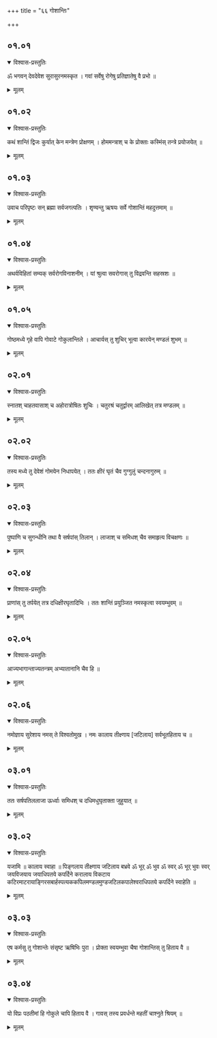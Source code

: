 +++
title = "६६ गोशान्तिः"

+++
## ०१.०१

<details open><summary>विश्वास-प्रस्तुतिः</summary>

ॐ भगवन् देवदेवेश सुरासुरनमस्कृत । गवां सर्वेषु रोगेषु प्रतिज्ञातेषु वै प्रभो ॥  
</details>

<details><summary>मूलम्</summary>

ॐ भगवन् देवदेवेश सुरासुरनमस्कृत । गवां सर्वेषु रोगेषु प्रतिज्ञातेषु वै प्रभो ॥  
</details>


## ०१.०२

<details open><summary>विश्वास-प्रस्तुतिः</summary>

कथं शान्तिं द्विजः कुर्यात् केन मन्त्रेण प्रोक्षणम् । होममन्त्राश् च के प्रोक्ताः कस्मिंस् तन्त्रे प्रयोजयेत् ॥  
</details>

<details><summary>मूलम्</summary>

कथं शान्तिं द्विजः कुर्यात् केन मन्त्रेण प्रोक्षणम् । होममन्त्राश् च के प्रोक्ताः कस्मिंस् तन्त्रे प्रयोजयेत् ॥  
</details>


## ०१.०३

<details open><summary>विश्वास-प्रस्तुतिः</summary>

उवाच परिपृष्टः सन् ब्रह्मा सर्वजगत्पतिः । शृण्वन्तु ऋषयः सर्वे गोशान्तिं महदुत्तमाम् ॥  
</details>

<details><summary>मूलम्</summary>

उवाच परिपृष्टः सन् ब्रह्मा सर्वजगत्पतिः । शृण्वन्तु ऋषयः सर्वे गोशान्तिं महदुत्तमाम् ॥  
</details>


## ०१.०४

<details open><summary>विश्वास-प्रस्तुतिः</summary>

अथर्वविहितां सम्यक् सर्वरोगविनाशनीम् । यां श्रुत्वा सवरोगास् तु विद्रवन्ति सहस्रशः ॥  
</details>

<details><summary>मूलम्</summary>

अथर्वविहितां सम्यक् सर्वरोगविनाशनीम् । यां श्रुत्वा सवरोगास् तु विद्रवन्ति सहस्रशः ॥  
</details>


## ०१.०५

<details open><summary>विश्वास-प्रस्तुतिः</summary>

गोष्ठमध्ये गृहे वापि गोवाटे गोकुलान्तिले । आचार्यस् तु शुचिर् भूत्वा कारयेन् मण्डलं शुभम् ॥  
</details>

<details><summary>मूलम्</summary>

गोष्ठमध्ये गृहे वापि गोवाटे गोकुलान्तिले । आचार्यस् तु शुचिर् भूत्वा कारयेन् मण्डलं शुभम् ॥  
</details>


## ०२.०१

<details open><summary>विश्वास-प्रस्तुतिः</summary>

स्नातश् चाहतवासाश् च अहोरात्रोषितः शुचिः । चतुरश्रं चतुर्द्वारम् आलिखेत् तत्र मण्डलम् ॥  
</details>

<details><summary>मूलम्</summary>

स्नातश् चाहतवासाश् च अहोरात्रोषितः शुचिः । चतुरश्रं चतुर्द्वारम् आलिखेत् तत्र मण्डलम् ॥  
</details>


## ०२.०२

<details open><summary>विश्वास-प्रस्तुतिः</summary>

तस्य मध्ये तु देवेशं गोमयेन निधापयेत् । ततः क्षीरं घृतं चैव गुग्गुलुं चन्दनागुरुम् ॥  
</details>

<details><summary>मूलम्</summary>

तस्य मध्ये तु देवेशं गोमयेन निधापयेत् । ततः क्षीरं घृतं चैव गुग्गुलुं चन्दनागुरुम् ॥  
</details>


## ०२.०३

<details open><summary>विश्वास-प्रस्तुतिः</summary>

पुष्पाणि च सुगन्धीनि तथा वै सर्षपांस् तिलान् । लाजाश् च समिधश् चैव समाहृत्य विचक्षणः ॥  
</details>

<details><summary>मूलम्</summary>

पुष्पाणि च सुगन्धीनि तथा वै सर्षपांस् तिलान् । लाजाश् च समिधश् चैव समाहृत्य विचक्षणः ॥  
</details>


## ०२.०४

<details open><summary>विश्वास-प्रस्तुतिः</summary>

प्राणांस् तु तर्पयेत् तत्र दधिक्षीरघृतादिभिः । ततः शान्तिं प्रयुञ्जित नमस्कृत्वा स्वयम्भुवम् ॥  
</details>

<details><summary>मूलम्</summary>

प्राणांस् तु तर्पयेत् तत्र दधिक्षीरघृतादिभिः । ततः शान्तिं प्रयुञ्जित नमस्कृत्वा स्वयम्भुवम् ॥  
</details>


## ०२.०५

<details open><summary>विश्वास-प्रस्तुतिः</summary>

आज्यभागान्ताज्यतन्त्रम् अभ्यातानानि चैव हि ॥  
</details>

<details><summary>मूलम्</summary>

आज्यभागान्ताज्यतन्त्रम् अभ्यातानानि चैव हि ॥  
</details>


## ०२.०६

<details open><summary>विश्वास-प्रस्तुतिः</summary>

नमोज्ञाय सुरेशाय नमस् ते विश्वतोमुख । नमः कालाय तीक्ष्णाय [जटिलाय] सर्वभूतहिताय च ॥  
</details>

<details><summary>मूलम्</summary>

नमोज्ञाय सुरेशाय नमस् ते विश्वतोमुख । नमः कालाय तीक्ष्णाय [जटिलाय] सर्वभूतहिताय च ॥  
</details>


## ०३.०१

<details open><summary>विश्वास-प्रस्तुतिः</summary>

ततः सर्षपतिललाजा ऊर्ध्वाः समिधश् च दधिमधुघृताक्ता जुहुयात् ॥  
</details>

<details><summary>मूलम्</summary>

ततः सर्षपतिललाजा ऊर्ध्वाः समिधश् च दधिमधुघृताक्ता जुहुयात् ॥  
</details>


## ०३.०२

<details open><summary>विश्वास-प्रस्तुतिः</summary>

यजामि ॥ कालाय स्वाहा ॥ पिङ्गलाय तीक्ष्णाय जटिलाय बभ्रवे ॐ भूर् ॐ भुव ॐ स्वर् ॐ भूर् भुवः स्वर् जयविजयाय जयाधिपतये कपर्दिने करालाय विकटाय कटिरमाटरायाङ्गिरसबार्हस्पत्यककपिलमण्डलमुण्डजटिलकपालेश्वराधिपतये कपर्दिने स्वाहेति ॥  
</details>

<details><summary>मूलम्</summary>

यजामि ॥ कालाय स्वाहा ॥ पिङ्गलाय तीक्ष्णाय जटिलाय बभ्रवे ॐ भूर् ॐ भुव ॐ स्वर् ॐ भूर् भुवः स्वर् जयविजयाय जयाधिपतये कपर्दिने करालाय विकटाय कटिरमाटरायाङ्गिरसबार्हस्पत्यककपिलमण्डलमुण्डजटिलकपालेश्वराधिपतये कपर्दिने स्वाहेति ॥  
</details>


## ०३.०३

<details open><summary>विश्वास-प्रस्तुतिः</summary>

एष कर्मसु तु गोशान्तेः संसृष्ट ऋषिभिः पुरा । प्रोक्ता स्वयम्भुवा चैषा गोशान्तिस् तु हिताय वै ॥  
</details>

<details><summary>मूलम्</summary>

एष कर्मसु तु गोशान्तेः संसृष्ट ऋषिभिः पुरा । प्रोक्ता स्वयम्भुवा चैषा गोशान्तिस् तु हिताय वै ॥  
</details>


## ०३.०४

<details open><summary>विश्वास-प्रस्तुतिः</summary>

यो विप्रः पठतीमां हि गोकुले चापि हिताय वै । गावस् तस्य प्रवर्धन्ते महतीं चाश्नुते श्रियम् ॥
</details>

<details><summary>मूलम्</summary>

यो विप्रः पठतीमां हि गोकुले चापि हिताय वै । गावस् तस्य प्रवर्धन्ते महतीं चाश्नुते श्रियम् ॥
</details>


